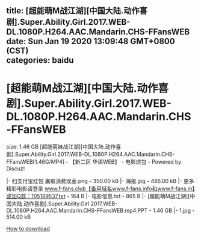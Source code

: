 
title: [超能萌M战江湖][中国大陆.动作喜剧].Super.Ability.Girl.2017.WEB-DL.1080P.H264.AAC.Mandarin.CHS-FFansWEB
date: Sun Jan 19 2020 13:09:48 GMT+0800 (CST)    
categories: baidu
---

# [超能萌M战江湖][中国大陆.动作喜剧].Super.Ability.Girl.2017.WEB-DL.1080P.H264.AAC.Mandarin.CHS-FFansWEB
size: 1.46 GB
 [超能萌妹战江湖][中国大陆.动作喜剧].Super.Ability.Girl.2017.WEB-DL.1080P.H264.AAC.Mandarin.CHS-FFansWEB[1.46G/MP4] - 【新二区 华语WEB】 - 电影烧包 - Powered by Discuz!
 
|- 扫支付宝红包 赢取消费现金.png - 350.00 kB
|- 海报.jpg - 486.00 kB
|- 更多精彩电影请登录 www.f-fans.club【备用域名www.f-fans.info和www.f-fans.in】或加Q群：105189537.txt - 164 B
|- 电影信息.txt - 865 B
|- [超能萌M战江湖][中国大陆.动作喜剧].Super.Ability.Girl.2017.WEB-DL.1080P.H264.AAC.Mandarin.CHS-FFansWEB.mp4.PPT - 1.46 GB
|- 1.jpg - 514.00 kB

[How to download](https://bpcam.bemobtrk.com/go/2ceec3aa-1ca2-46d6-b9ff-aaa5c184517c?jno=298)